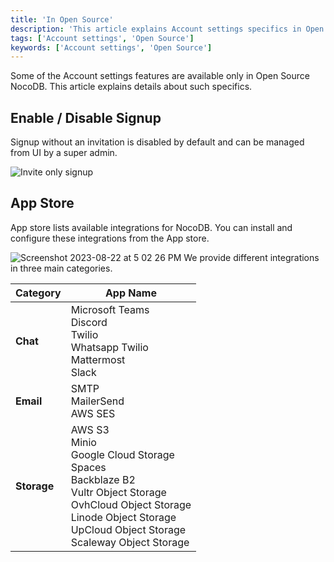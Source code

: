 ```yaml
---
title: 'In Open Source'
description: 'This article explains Account settings specifics in Open source NocoDB.'
tags: ['Account settings', 'Open Source']
keywords: ['Account settings', 'Open Source']
---
```


Some of the Account settings features are available only in Open Source NocoDB. This article explains details about such specifics.

## Enable / Disable Signup
Signup without an invitation is disabled by default and can be managed from UI by a super admin.

![Invite only signup](/img/v2/account-settings/invite-only-sign-up.png)


## App Store

App store lists available integrations for NocoDB. You can install and configure these integrations from the App store.

![Screenshot 2023-08-22 at 5 02 26 PM](https://github.com/nocodb/nocodb/assets/86527202/e739a4b6-6ab6-4ee7-aac3-073d3aaf20ac)
We provide different integrations in three main categories.

|    Category   | App Name                                                                                                                                                                                                                      |
|---------------|-------------------------------------------------------------------------------------------------------------------------------------------------------------------------------------------------------------------------------|
|     **Chat**  | Microsoft Teams <br/> Discord <br/> Twilio <br/> Whatsapp Twilio<br/> Mattermost<br/> Slack                                                                                                                                   |
|     **Email** | SMTP<br/> MailerSend<br/> AWS SES                                                                                                                                                                                             |
|   **Storage** | AWS S3 <br/> Minio <br/> Google Cloud Storage <br/> Spaces <br/> Backblaze B2 <br/> Vultr Object Storage <br/> OvhCloud Object Storage <br/> Linode Object Storage <br/> UpCloud Object Storage <br/> Scaleway Object Storage |
